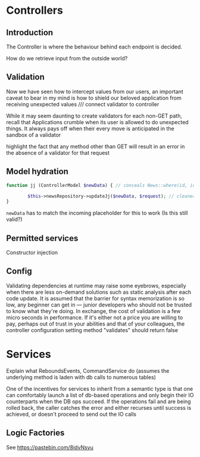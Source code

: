 # Controllers

## Introduction
The Controller is where the behaviour behind each endpoint is decided.

How do we retrieve input from the outside world?

## Validation
Now we have seen how to intercept values from our users, an important caveat to bear in my mind is how to shield our beloved application from receiving unexpected values
/// connect validator to controller

While it may seem daunting to create validators for each non-GET path, recall that Applications crumble when its user is allowed to do unexpected things. It always pays off when their every move is anticipated in the sandbox of a validator

highlight the fact that any method other than GET will result in an error in the absence of a validator for that request

## Model hydration

```php
function jj (ControllerModel $newData) { // conceals News::where(id, id) stored on property x

        $this->newsRepository->updateJj($newData, $request); // cleaner. gets are lazier and under developer's control. avoids duplicating builders
}
```

`newData` has to match the incoming placeholder for this to work (Is this still valid?)

## Permitted services
Constructor injection

## Config
Validating dependencies at runtime may raise some eyebrows, especially when there are less on-demand solutions such as static analysis after each code update. It is assumed that the barrier for syntax memorization is so low, any beginner can get in — junior developers who should not be trusted to know what they're doing. In exchange, the cost of validation is a few micro seconds in performance. If it's either not a price you are willing to pay, perhaps out of trust in your abilities and that of your colleagues, the controller configuration setting method "validates" should return false

# Services

Explain what ReboundsEvents, CommandService do (assumes the underlying method is laden with db calls to numerous tables)

One of the incentives for services to inherit from a semantic type is that one can comfortably launch a list of db-based operations and only begin their IO counterparts when the DB ops succeed. If the operations fail and are being rolled back, the caller catches the error and either recurses until success is achieved, or doesn't proceed to send out the IO calls

## Logic Factories

See https://pastebin.com/8idvNsyu